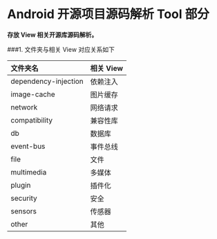 Android 开源项目源码解析 Tool 部分
====================================
**存放 View 相关开源库源码解析。**  

###1. 文件夹与相关 View 对应关系如下

文件夹名 | 相关 View 
:------------- | :------------- 
dependency-injection | 依赖注入
image-cache | 图片缓存
network | 网络请求
compatibility | 兼容性库
db | 数据库
event-bus | 事件总线
file | 文件
multimedia | 多媒体
plugin | 插件化
security | 安全
sensors | 传感器
other | 其他